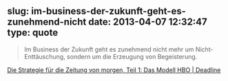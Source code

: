 slug: im-business-der-zukunft-geht-es-zunehmend-nicht
date: 2013-04-07 12:32:47
type: quote
---

> Im Business der Zukunft geht es zunehmend nicht mehr um Nicht-Enttäuschung, sondern um die Erzeugung von Begeisterung.

[Die Strategie für die Zeitung von morgen, Teil 1: Das Modell HBO | Deadline](http://blog.tagesanzeiger.ch/deadline/index.php/2394/die-strategie-fur-die-zeitung-von-morgen/)
